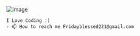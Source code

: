 

![image](https://user-images.githubusercontent.com/122832232/223120834-8886744d-19d6-470c-9638-39a6b1b0cdfd.png)
```
I Love Coding :)
- 📫 How to reach me Fridayblessed221@gmail.com
```
